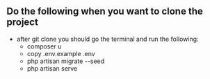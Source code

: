 ## Do the following when you want to clone the project

-   after git clone you should go the terminal and run the following:
    -   composer u
    -   copy .env.example .env
    -   php artisan migrate --seed
    -   php artisan serve
